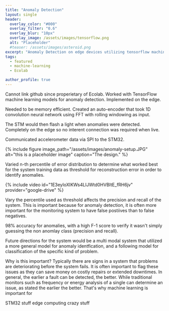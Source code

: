```yaml
---
title: "Anomaly Detection"
layout: single
header:
  overlay_color: "#000"
  overlay_filter: "0.6"
  overlay_blur: "10px"
  overlay_image: /assets/images/tensorflow.png
  alt: "Placeholder"
  #teaser: /assets/images/asteroid.png
excerpt: "Anomaly Detection on edge devices utilizing tensorflow machine learning models"
tags:
  - featured
  - machine-learning
  - Ecolab

author_profile: true
---
```

Cannot link github since properietary of Ecolab. 
Worked with TensorFlow machine learning models for anomaly detection. Implemented on the edge. 

Needed to be memory efficient. Created an auto-encoder that took 1D convolution neural network using FFT with 
rolling windowing as input.

The STM would then flash a light when anomalies were detected. Completely on the edge so no interent connection
was required when live.

Communicated accelerometer data via SPI to the STM32. 

{% include figure image_path="/assets/images/anomaly-setup.JPG" alt="this is a placeholder image" caption="The design." %}


Varied n-th percentile of error distribution to determine what worked best for the system training data as threshold for reconstruction error in order
to identify anomalies. 

{% include video id="1E3eyIoXIKWs4LIJWtd0HVBItE_fRH6jv" provider="google-drive" %}


Vary the percentile used as threshold affects the precision and recall of the system. This is important
because for anomaly detection, it is often more important for the monitoring system to have false postiives
than to false negatives.


98% accuracy for anomalies, 
with a high F-1 score to verify it wasn't simply guessing the non anomlay class (precision and recall).

Future directions for the system would be a multi modal system that utilized a more general model for
anomaly identfication, and a following model for classification of the specific kind of problem.

Why is this important? Typically there are signs in a system that problems are deteriorating before 
the system fails. It is often important to flag these issues as they can save money on costly repairs
or extended downtimes. In general, the earlier a fault can be detected, the better. While traditional 
monitors such as frequency or energy analysis of a single can determine an issue, as stated the earlier
the better. That's why machine learning is important for 

STM32 stuff
edge computing
crazy stuff